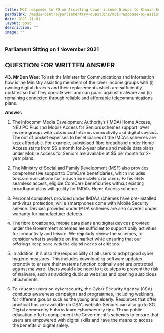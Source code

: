 ```yaml
---
title: MCI response to PQ on Assisting Lower income Groups to Remain Connected
permalink: /media-centre/parliamentary-questions/mci-response-pq-assisting-lower-income-remain-connected/
date: 2021-11-01
layout: post
description: ""
image: ""
---
```

### Parliament Sitting on 1 November 2021

QUESTION FOR WRITTEN ANSWER
---------------------------

  
**43\. Mr Don Wee:** To ask the Minister for Communications and Information how is the Ministry assisting members of the lower income groups with (i) owning digital devices and their replacements which are sufficiently updated so that they operate well and can guard against malware and (ii) remaining connected through reliable and affordable telecommunications plans.  
  
**Answer:**

1. The Infocomm Media Development Authority’s (IMDA) Home Access, NEU PC Plus and Mobile Access for Seniors schemes support lower income groups with subsidised Internet connectivity and digital devices. The out of pocket expenses to beneficiaries of the IMDA’s schemes are kept affordable. For example, subsidised fibre broadband under Home Access starts from $6 a month for 2-year plans and mobile data plans under Mobile Access for Seniors are available at $5 per month for 2-year plans.   
  
2. The Ministry of Social and Family Development (MSF) also provides comprehensive support to ComCare beneficiaries, which includes telecommunications items such as mobile data plans. To facilitate seamless access, eligible ComCare beneficiaries without existing broadband plans will qualify for IMDA’s Home Access scheme.  
  
3. Personal computers provided under IMDA’s schemes have pre-installed anti-virus protection, while smartphones come with Mobile Security service. Devices provided under IMDA schemes are also covered under warranty for manufacturer defects.   
  
4. The fibre broadband, mobile data plans and digital devices provided under the Government schemes are sufficient to support daily activities for productivity and leisure. We regularly review the schemes, to consider what is available on the market while ensuring that our offerings keep pace with the digital needs of citizens.  
  
5. In addition, it is also the responsibility of all users to adopt good cyber hygiene measures. This includes downloading software updates promptly to ensure their systems function optimally and are protected against malware. Users would also need to take steps to prevent the risk of malware, such as avoiding dubious websites and opening suspicious attachments.   
  
6. To educate users on cybersecurity, the Cyber Security Agency (CSA) conducts awareness campaigns and programmes, including webinars, for different groups such as the young and elderly. Resources that offer practical tips are available on CSA’s website. Seniors can also go to SG Digital community hubs to learn cybersecurity tips. These public education efforts complement the Government’s schemes to ensure that users are empowered with digital skills and have the means to access the benefits of digital safely.